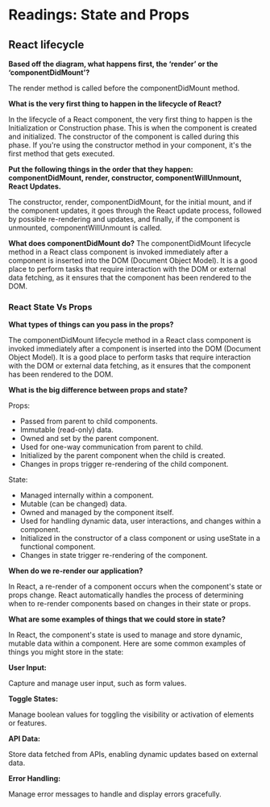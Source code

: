 # Readings: State and Props

## React lifecycle

**Based off the diagram, what happens first, the ‘render’ or the ‘componentDidMount’?**

The render method is called before the componentDidMount method.

**What is the very first thing to happen in the lifecycle of React?**

In the lifecycle of a React component, the very first thing to happen is the Initialization or Construction phase. This is when the component is created and initialized. The constructor of the component is called during this phase. If you're using the constructor method in your component, it's the first method that gets executed.

**Put the following things in the order that they happen: componentDidMount, render, constructor, componentWillUnmount, React Updates.**

The constructor, render, componentDidMount, for the initial mount, and if the component updates, it goes through the React update process, followed by possible re-rendering and updates, and finally, if the component is unmounted, componentWillUnmount is called.

**What does componentDidMount do?**
The componentDidMount lifecycle method in a React class component is invoked immediately after a component is inserted into the DOM (Document Object Model). It is a good place to perform tasks that require interaction with the DOM or external data fetching, as it ensures that the component has been rendered to the DOM.

### React State Vs Props

**What types of things can you pass in the props?**

The componentDidMount lifecycle method in a React class component is invoked immediately after a component is inserted into the DOM (Document Object Model). It is a good place to perform tasks that require interaction with the DOM or external data fetching, as it ensures that the component has been rendered to the DOM.

**What is the big difference between props and state?**

Props:

- Passed from parent to child components.
- Immutable (read-only) data.
- Owned and set by the parent component.
- Used for one-way communication from parent to child.
- Initialized by the parent component when the child is created.
- Changes in props trigger re-rendering of the child component.

State:

- Managed internally within a component.
- Mutable (can be changed) data.
- Owned and managed by the component itself.
- Used for handling dynamic data, user interactions, and changes within a component.
- Initialized in the constructor of a class component or using useState in a functional component.
- Changes in state trigger re-rendering of the component.

**When do we re-render our application?**

In React, a re-render of a component occurs when the component's state or props change. React automatically handles the process of determining when to re-render components based on changes in their state or props.

**What are some examples of things that we could store in state?**

In React, the component's state is used to manage and store dynamic, mutable data within a component. Here are some common examples of things you might store in the state:

**User Input:**

Capture and manage user input, such as form values.

**Toggle States:**

Manage boolean values for toggling the visibility or activation of elements or features.

**API Data:**

Store data fetched from APIs, enabling dynamic updates based on external data.

**Error Handling:**

Manage error messages to handle and display errors gracefully.
